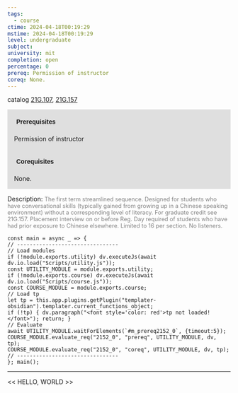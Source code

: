 ```yaml
---
tags:
  - course
ctime: 2024-04-18T00:19:29
mstime: 2024-04-18T00:19:29
level: undergraduate
subject: 
university: mit
completion: open
percentage: 0
prereq: Permission of instructor
coreq: None.
---
```


catalog [21G.107](http://student.mit.edu/catalog/m21Gb.html#21G.107), [21G.157](http://student.mit.edu/catalog/m21Gb.html#21G.157)

<span style="display: block; padding: 15px; background-color: rgb(100, 100, 100, 0.2);"><font id="m_prereq2152_0" style="display: block; font-family: Arial, sans-serif; font-weight: bold; padding: 5px">Prerequisites</font><br><span id="prereq2152_0">Permission of instructor</span></span>
<span style="display: block; padding: 15px; background-color: rgb(100, 100, 100, 0.2);"><font id="m_coreq2152_0" style="display: block; font-family: Arial, sans-serif; font-weight: bold; padding: 5px">Corequisites</font><br><span id="coreq2152_0">None.</span></span>

<font style="">Description:</font>
<font style="color: grey; font-size: 0.8rem;">The first term streamlined sequence. Designed for students who have conversational skills (typically gained from growing up in a Chinese speaking environment) without a corresponding level of literacy. For graduate credit see 21G.157. Placement interview on or before Reg. Day required of students who have had prior exposure to Chinese elsewhere. Limited to 16 per section. No listeners.</font>

```dataviewjs
const main = async _ => {
// --------------------------------
// Load modules
if (!module.exports.utility) dv.executeJs(await dv.io.load("Scripts/utility.js"));
const UTILITY_MODULE = module.exports.utility;
if (!module.exports.course) dv.executeJs(await dv.io.load("Scripts/course.js"));
const COURSE_MODULE = module.exports.course;
// Load tp
let tp = this.app.plugins.getPlugin("templater-obsidian").templater.current_functions_object;
if (!tp) { dv.paragraph("<font style='color: red'>tp not loaded!</font>"); return; }
// Evaluate
await UTILITY_MODULE.waitForElements(`#m_prereq2152_0`, {timeout:5});
COURSE_MODULE.evaluate_req("2152_0", "prereq", UTILITY_MODULE, dv, tp);
COURSE_MODULE.evaluate_req("2152_0", "coreq", UTILITY_MODULE, dv, tp);
// --------------------------------
}; main();
```

---

<< HELLO, WORLD >>
